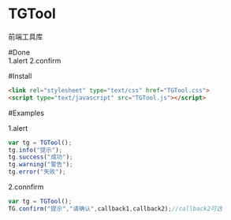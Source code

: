 # TGTool
前端工具库

#Done  
1.alert
2.confirm

#Install

```html  
<link rel="stylesheet" type="text/css" href="TGTool.css">
<script type="text/javascript" src="TGTool.js"></script>
```

#Examples

1.alert
```JavaScript  
var tg = TGTool();
tg.info("提示");
tg.success("成功");
tg.warning("警告");
tg.error("失败");
```
2.connfirm
```JavaScript  
var tg = TGTool();
TG.confirm("提示","请确认",callback1,callback2);//callback2可选
```